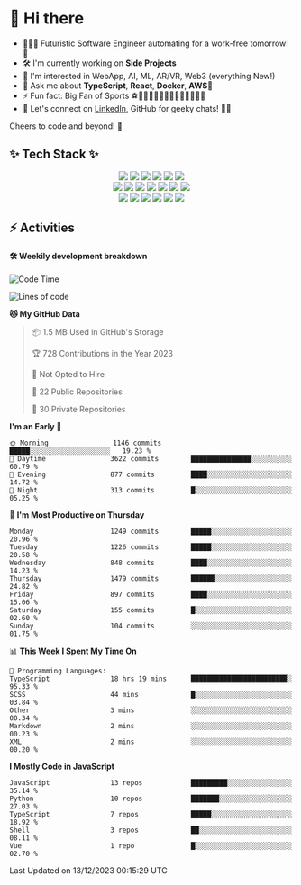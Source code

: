 # 👋 Hi there 
- 👩🏽‍💻 Futuristic Software Engineer automating for a work-free tomorrow!🚀<br>
- 🛠️ I'm currently working on **Side Projects**
- 🔭 I'm interested in WebApp, AI, ML, AR/VR, Web3 (everything New!)
- 💬 Ask me about **TypeScript**, **React**, **Docker**, **AWS**🚢<br>
- ⚡ Fun fact: Big Fan of Sports ⚽️🧗🏽🧘🏽🏃🏽‍♀️🏊🏽‍♀️🤿🏄🏽
- 🤝 Let's connect on [LinkedIn](https://linkedin.com/in/hadongme), GitHub for geeky chats! 📲🤖
<!-- 🌱 I'm currently learning **Unity**, Blender 🎮🎨 -->
<!-- - ✈️ I'm a remotely working freelance developer, coding worldwide 🌍
🐾 Animal lover🐶😺 -->

Cheers to code and beyond! 🌈

## ✨ Tech Stack ✨ 
<div align="center">
<img src="https://img.shields.io/badge/TypeScript-007ACC?style=for-the-badge&logo=typescript&logoColor=white">
<img src="https://img.shields.io/badge/javascript-F7DF1E?style=for-the-badge&logo=javascript&logoColor=black">
<img src="https://img.shields.io/badge/Python-14354C?style=for-the-badge&logo=python&logoColor=white">
<img src="https://img.shields.io/badge/html-E34F26?style=for-the-badge&logo=html5&logoColor=white">
<img src="https://img.shields.io/badge/css-1572B6?style=for-the-badge&logo=css3&logoColor=white">
<img src="https://img.shields.io/badge/Tailwind_CSS-38B2AC?style=for-the-badge&logo=tailwind-css&logoColor=white"> 
<br>
<img src="https://img.shields.io/badge/react-61DAFB?style=for-the-badge&logo=react&logoColor=black">
<img src="https://img.shields.io/badge/vue.js-4FC08D?style=for-the-badge&logo=vue.js&logoColor=white">
<img src="https://img.shields.io/badge/next.js-000000?style=for-the-badge&logo=nextdotjs&logoColor=white">
<img src="https://img.shields.io/badge/node.js-ffdd00?style=for-the-badge&logo=nodedotjs&logoColor=black">
<img src="https://img.shields.io/badge/-GraphQL-E10098?style=for-the-badge&logo=graphql&logoColor=white">
<img src="https://img.shields.io/badge/Flutter-02569B?style=for-the-badge&logo=flutter&logoColor=white">
<img src="https://img.shields.io/badge/firebase-%23039BE5.svg?style=for-the-badge&logo=firebase">
<br>
<img src="https://img.shields.io/badge/MongoDB-4EA94B?style=for-the-badge&logo=mongodb&logoColor=white">
<img src="https://img.shields.io/badge/mysql-%2300f.svg?style=for-the-badge&logo=mysql&logoColor=white">
<img src="https://img.shields.io/badge/docker-%230db7ed.svg?style=for-the-badge&logo=docker&logoColor=white">
<img src="https://img.shields.io/badge/AWS-%23FF9900.svg?style=for-the-badge&logo=amazon-aws&logoColor=white">
<img src="https://img.shields.io/badge/github-181717?style=for-the-badge&logo=github&logoColor=white"> 
<img src="https://img.shields.io/badge/linux-FCC624?style=for-the-badge&logo=linux&logoColor=black">
</div>

## ⚡️ Activities
#### 🛠 Weekily development breakdown
<!--START_SECTION:waka-->
![Code Time](http://img.shields.io/badge/Code%20Time-289%20hrs%2041%20mins-blue)

![Lines of code](https://img.shields.io/badge/From%20Hello%20World%20I%27ve%20Written-8.5%20million%20lines%20of%20code-blue)

**🐱 My GitHub Data** 

> 📦 1.5 MB Used in GitHub's Storage 
 > 
> 🏆 728 Contributions in the Year 2023
 > 
> 🚫 Not Opted to Hire
 > 
> 📜 22 Public Repositories 
 > 
> 🔑 30 Private Repositories 
 > 
**I'm an Early 🐤** 

```text
🌞 Morning                1146 commits        █████░░░░░░░░░░░░░░░░░░░░   19.23 % 
🌆 Daytime                3622 commits        ███████████████░░░░░░░░░░   60.79 % 
🌃 Evening                877 commits         ████░░░░░░░░░░░░░░░░░░░░░   14.72 % 
🌙 Night                  313 commits         █░░░░░░░░░░░░░░░░░░░░░░░░   05.25 % 
```
📅 **I'm Most Productive on Thursday** 

```text
Monday                   1249 commits        █████░░░░░░░░░░░░░░░░░░░░   20.96 % 
Tuesday                  1226 commits        █████░░░░░░░░░░░░░░░░░░░░   20.58 % 
Wednesday                848 commits         ████░░░░░░░░░░░░░░░░░░░░░   14.23 % 
Thursday                 1479 commits        ██████░░░░░░░░░░░░░░░░░░░   24.82 % 
Friday                   897 commits         ████░░░░░░░░░░░░░░░░░░░░░   15.06 % 
Saturday                 155 commits         █░░░░░░░░░░░░░░░░░░░░░░░░   02.60 % 
Sunday                   104 commits         ░░░░░░░░░░░░░░░░░░░░░░░░░   01.75 % 
```


📊 **This Week I Spent My Time On** 

```text
💬 Programming Languages: 
TypeScript               18 hrs 19 mins      ████████████████████████░   95.33 % 
SCSS                     44 mins             █░░░░░░░░░░░░░░░░░░░░░░░░   03.84 % 
Other                    3 mins              ░░░░░░░░░░░░░░░░░░░░░░░░░   00.34 % 
Markdown                 2 mins              ░░░░░░░░░░░░░░░░░░░░░░░░░   00.23 % 
XML                      2 mins              ░░░░░░░░░░░░░░░░░░░░░░░░░   00.20 % 
```

**I Mostly Code in JavaScript** 

```text
JavaScript               13 repos            █████████░░░░░░░░░░░░░░░░   35.14 % 
Python                   10 repos            ███████░░░░░░░░░░░░░░░░░░   27.03 % 
TypeScript               7 repos             █████░░░░░░░░░░░░░░░░░░░░   18.92 % 
Shell                    3 repos             ██░░░░░░░░░░░░░░░░░░░░░░░   08.11 % 
Vue                      1 repo              █░░░░░░░░░░░░░░░░░░░░░░░░   02.70 % 
```




 Last Updated on 13/12/2023 00:15:29 UTC
<!--END_SECTION:waka-->

<!--
Here are some ideas to get you started:

- 🔭 I’m currently working on ...
- 🌱 I’m currently learning ...
- 👯 I’m looking to collaborate on ...
- 🤔 I’m looking for help with ...
- 💬 Ask me about ...
- 📫 How to reach me: ...
- 😄 Pronouns: ...
- ⚡ Fun fact: ...
-->
